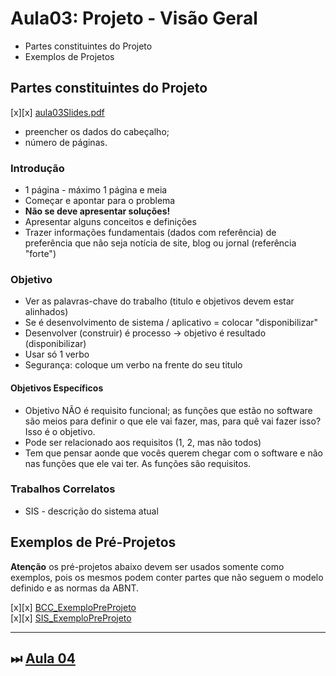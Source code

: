 # Aula03: Projeto - Visão Geral

- Partes constituintes do Projeto  
- Exemplos de Projetos  

## Partes constituintes do Projeto

[x][x] [aula03Slides.pdf](aula03Slides.pdf "aula03Slides.pdf")  

- preencher os dados do cabeçalho;  
- número de páginas.  

### Introdução

- 1 página - máximo 1 página e meia  
- Começar e apontar para o problema  
- **Não se deve apresentar soluções!**  
- Apresentar alguns conceitos e definições  
- Trazer informações fundamentais (dados com referência) de preferência que não seja notícia de site, blog ou jornal (referência "forte")  

### Objetivo

- Ver as palavras-chave do trabalho (titulo e objetivos devem estar alinhados)  
- Se é desenvolvimento de sistema / aplicativo = colocar "disponibilizar"  
- Desenvolver (construir) é processo -> objetivo é resultado (disponibilizar)  
- Usar só 1 verbo  
- Segurança: coloque um verbo na frente do seu titulo  

#### Objetivos Específicos

- Objetivo NÃO é requisito funcional; as funções que estão no software são meios para definir o que ele vai fazer, mas, para quê vai fazer isso? Isso é o objetivo.  
- Pode ser relacionado aos requisitos (1, 2, mas não todos)
- Tem que pensar aonde que vocês querem chegar com o software e não nas funções que ele vai ter. As funções são requisitos.

### Trabalhos Correlatos

- SIS - descrição do sistema atual  

## Exemplos de Pré-Projetos

**Atenção** os pré-projetos abaixo devem ser usados somente como exemplos, pois os mesmos podem conter partes que não seguem o modelo definido e as normas da ABNT.

[x][x] [BCC_ExemploPreProjeto](Exemplos/BCC "BCC_ExemploPreProjeto")  
[x][x] [SIS_ExemploPreProjeto](Exemplos/SIS "SIS_ExemploPreProjeto")  

----------

## ⏭ [Aula 04](aula04Anotacoes.md "Aula 04")  

<!--
[FIXME: arrumar as fontes bibliográficas]  
## Principais Referências Bibliográficas​
-->